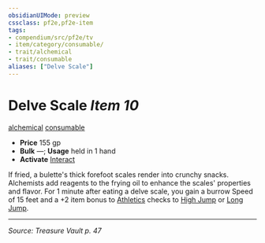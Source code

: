 ```yaml
---
obsidianUIMode: preview
cssclass: pf2e,pf2e-item
tags:
- compendium/src/pf2e/tv
- item/category/consumable/
- trait/alchemical
- trait/consumable
aliases: ["Delve Scale"]
---
```

# Delve Scale *Item 10*  
[alchemical](alchemical.md "Alchemical Item Trait")  [consumable](consumable.md "Consumable Item Trait")  

- **Price** 155 gp
- **Bulk** —; **Usage** held in 1 hand
- **Activate** [Interact](interact.md)

If fried, a bulette's thick forefoot scales render into crunchy snacks. Alchemists add reagents to the frying oil to enhance the scales' properties and flavor. For 1 minute after eating a delve scale, you gain a burrow Speed of 15 feet and a +2 item bonus to [Athletics](skills.md#Athletics) checks to [High Jump](high-jump.md) or [Long Jump](long-jump.md).


---
*Source: Treasure Vault p. 47*
